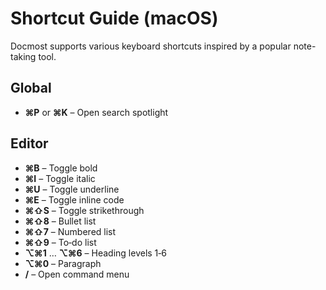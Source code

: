 # Shortcut Guide (macOS)

Docmost supports various keyboard shortcuts inspired by a popular note-taking tool.

## Global

- **⌘P** or **⌘K** – Open search spotlight

## Editor

- **⌘B** – Toggle bold
- **⌘I** – Toggle italic
- **⌘U** – Toggle underline
- **⌘E** – Toggle inline code
- **⌘⇧S** – Toggle strikethrough
- **⌘⇧8** – Bullet list
- **⌘⇧7** – Numbered list
- **⌘⇧9** – To‑do list
- **⌥⌘1** … **⌥⌘6** – Heading levels 1‑6
- **⌥⌘0** – Paragraph
- **/** – Open command menu
